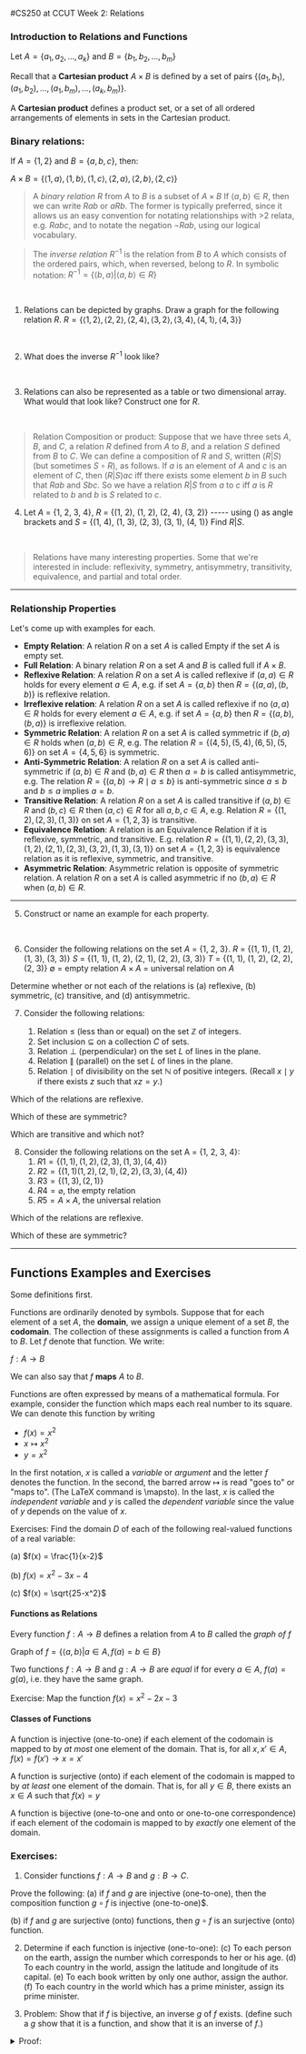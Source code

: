 #CS250 at CCUT Week 2: Relations

### Introduction to Relations and Functions

Let $A = \{a_1, a_2, ..., a_k\}$ and $B = \{b_1, b_2, ..., b_m\}$

Recall that a **Cartesian product** $A \times B$ is defined by a set of pairs $\{(a_1, b_1), (a_1, b_2), ..., (a_1, b_m), ..., (a_k, b_m)\}$.

A **Cartesian product** defines a product set, or a set of all ordered arrangements of elements in sets in the Cartesian product.

### Binary relations:

If $A = \{1, 2\}$ and $B = \{a, b, c\}$, then:

$A \times B = \{\langle 1, a \rangle, \langle 1, b \rangle, \langle 1, c \rangle, \langle 2, a \rangle, \langle 2, b \rangle, \langle 2, c \rangle\}$
<br>

>A *binary relation* $R$ from $A$ to $B$ is a subset of $A \times B$
If $\langle a, b \rangle \in R$, then we can write $Rab$ or $aRb$.
The former is typically preferred, since it allows us an easy convention for notating relationships with >2 relata, e.g. $Rabc$, and to notate the negation $\neg Rab$, using our logical vocabulary.

>The *inverse relation* $R^{-1}$ is the relation from $B$ to $A$ which consists of the ordered pairs, which, when reversed, belong to $R$. In symbolic notation: $R^{-1} = \{\langle b, a \rangle | \langle a, b \rangle \in R\}$

<br>

1. Relations can be depicted by graphs. Draw a graph for the following relation $R$.
$R = \{\langle 1, 2 \rangle, \langle 2, 2 \rangle, \langle 2, 4 \rangle, \langle 3, 2 \rangle, \langle 3, 4 \rangle, \langle 4, 1\rangle, \langle 4, 3 \rangle \}$
<!-- -->
<br>

2. What does the inverse $R^{-1}$ look like?
<!-- -->
<br>

3. Relations can also be represented as a table or two dimensional array. What would that look like? Construct one for $R$.
<!---- --->
<br>

>Relation Composition or product:
Suppose that we have three sets $A$, $B$, and $C$, a relation $R$ defined from $A$ to $B$, and a relation $S$ defined from $B$ to $C$. We can define a composition of $R$ and $S$, written $(R | S)$ (but sometimes $S \circ R$), as follows. If $a$ is an element of $A$ and $c$ is an element of $C$, then $(R | S)ac$ iff there exists some element $b$ in $B$ such that $Rab$ and $Sbc$. So we have a relation $R|S$ from $a$ to $c$ iff $a$ is $R$ related to $b$ and $b$ is $S$ related to $c$.

4. Let $A$ = {1, 2, 3, 4}, $R$ = {(1, 2), (1, 2), (2, 4), (3, 2)}  ----- using () as angle brackets
and $S$ = {(1, 4), (1, 3), (2, 3), (3, 1), (4, 1)}
Find $R|S$.

<!--- $S \circ R$ = {(1, 3), (1, 4), (1, 1), (2, 1), (3, 3)} -->
<br>

>Relations have many interesting properties. Some that we're interested in include: reflexivity, symmetry, antisymmetry, transitivity, equivalence, and partial and total order.

-------

### Relationship Properties

Let's come up with examples for each.

* **Empty Relation**: A relation $R$ on a set $A$ is called Empty if the set $A$ is empty set.
* **Full Relation**: A binary relation $R$ on a set $A$ and $B$ is called full if $A \times B$.
* **Reflexive Relation**: A relation $R$ on a set $A$ is called reflexive if $(a, a) \in R$ holds for every element $a \in A$, e.g. if set $A = \{a, b\}$ then $R = \{(a, a), (b, b)\}$ is reflexive relation.
* **Irreflexive relation**: A relation $R$ on a set $A$ is called reflexive if no $(a, a) \in R$ holds for every element $a \in A$, e.g. if set $A = \{a, b\}$ then $R = \{(a, b), (b, a)\}$ is irreflexive relation.
* **Symmetric Relation**: A relation $R$ on a set $A$ is called symmetric if $(b, a) \in R$ holds when $(a, b) \in R$, e.g. The relation $R=\{(4, 5), (5, 4), (6, 5), (5, 6)\}$ on set $A=\{4, 5, 6\}$ is symmetric.
* **Anti-Symmetric Relation**: A relation $R$ on a set $A$ is called anti-symmetric if $(a, b) \in R$ and $(b, a) \in R$ then $a = b$ is called antisymmetric, e.g. The relation $R = \{(a, b) \rightarrow R \mid a \leq b\}$ is anti-symmetric since $a \leq b$ and $b \leq a$ implies $a = b$.
* **Transitive Relation**: A relation $R$ on a set $A$ is called transitive if $(a, b) \in R$ and $(b, c) \in R$ then $(a, c) \in R$ for all $a, b, c \in A$, e.g. Relation $R=\{(1, 2), (2, 3), (1, 3)\}$ on set $A=\{1, 2, 3\}$ is transitive.
* **Equivalence Relation**: A relation is an Equivalence Relation if it is reflexive, symmetric, and transitive. E.g. relation $R=\{(1, 1), (2, 2), (3, 3), (1, 2), (2, 1), (2, 3), (3, 2), (1, 3), (3, 1)\}$ on set $A=\{1, 2, 3\}$ is equivalence relation as it is reflexive, symmetric, and transitive.
* **Asymmetric Relation**: Asymmetric relation is opposite of symmetric relation. A relation $R$ on a set $A$ is called asymmetric if no $(b, a) \in R$ when $(a,b) \in R$.
-----

5. Construct or name an example for each property.
<br>

6. Consider the following relations on the set $A$ = {1, 2, 3}.
$R$ = {(1, 1), (1, 2), (1, 3), (3, 3)}
$S$ = {(1, 1), (1, 2), (2, 1), (2, 2), (3, 3)}
$T$ = {(1, 1), (1, 2), (2, 2), (2, 3)}
$\emptyset$ = empty relation
$A \times A$ = universal relation on $A$

Determine whether or not each of the relations is (a) reflexive, (b) symmetric, (c) transitive, and (d) antisymmetric.

7. Consider the following relations:

	1. Relation $\leq$ (less than or equal) on the set $\mathbb{Z}$ of integers.
	1. Set inclusion $\subseteq$ on a collection $C$ of sets.
	1. Relation $\perp$ (perpendicular) on the set $L$ of lines in the plane.
	1. Relation $\parallel$ (parallel) on the set $L$ of lines in the plane.
	1. Relation $\mid$ of divisibility on the set $\mathbb{N}$ of positive integers. (Recall $x \mid y$ if there exists $z$ such that $xz = y$.)


Which of the relations are reflexive.

Which of these are symmetric?

Which are transitive and which not?

8. Consider the following relations on the set A = {1, 2, 3, 4}:
	1. $R1 = \{(1, 1), (1, 2), (2, 3), (1, 3), (4, 4)\}$
	1. $R2 = \{(1, 1)(1, 2), (2, 1), (2, 2), (3, 3), (4, 4)\}$
	1. $R3 = \{(1, 3), (2, 1)\}$
	1. $R4 = \varnothing$, the empty relation
	1. $R5 = A \times A$, the universal relation

Which of the relations are reflexive.

Which of these are symmetric?

-------
## Functions Examples and Exercises

Some definitions first.

Functions are ordinarily denoted by symbols. Suppose that for each element of a set $A$, the **domain**, we assign a unique element of a set $B$, the **codomain**. The collection of these assignments is called a function from $A$ to $B$. Let $f$ denote that function. We write:

$f: A \to B$

We can also say that $f$ **maps** $A$ to $B$.

Functions are often expressed by means of a mathematical formula. For example, consider the function which maps each real number to its square. We can denote this function by writing

* $f(x) = x^2$
* $x \mapsto x^2$
* $y = x^2$

In the first notation, $x$ is called a *variable* or *argument* and the letter $f$ denotes the function.
In the second, the barred arrow $\mapsto$ is read "goes to" or "maps to". (The LaTeX command is \mapsto).
In the last, $x$ is called the *independent variable* and $y$ is called the *dependent variable* since the value of $y$ depends on the value of $x$.

Exercises:
Find the domain $D$ of each of the following real-valued functions of a real variable:

(a) $f(x) = \frac{1}{x-2}$
<!--- f is not defined for x-2=0, so D = {Reals \ 2} -->

(b) $f(x) = x^2 - 3x - 4$
<!--- f is defined for every real number, so D = {R}  --->

(c) $f(x) = \sqrt{25-x^2}$
<!--- f is not defined when 25-x^2 is negative, so D = [-5, 5] = {x | -5 <= x <= 5}  ---->


#### Functions as Relations
Every function $f: A \to B$ defines a relation from $A$ to $B$ called the *graph of $f$*

Graph of $f = \{\langle a, b \rangle | a \in A,f(a) = b \in B\}$

Two functions $f: A \to B$ and $g: A \to B$ are *equal* if for every $a \in A$, $f(a) = g(a)$, i.e. they have the same graph.

Exercise: Map the function $f(x) = x^2 - 2x - 3$

#### Classes of Functions
A function is injective (one-to-one) if each element of the codomain is mapped to by *at most* one element of the domain.
That is, for all $x, x' \in A$, $f(x) = f(x') \to x = x'$

A function is surjective (onto) if each element of the codomain is mapped to by *at least* one element of the domain.
That is, for all $y \in B$, there exists an $x \in A$ such that $f(x) = y$

A function is bijective (one-to-one and onto or one-to-one correspondence) if each element of the codomain is mapped to by *exactly* one element of the domain.

### Exercises:
1. Consider functions $f: A \to B$ and $g: B \to C$.

Prove the following:
(a) if $f$ and $g$ are injective (one-to-one), then the composition function $g \circ f$ is injective (one-to-one)$.

<!---  Suppose $(g \circ f)(x) = (g \circ f)(y), then $g(f(x)) = g(f(y)). So $f(x) = f(y)$ because g is injective. Further, x = y since $f$ is injective. Thus, $g \circ f$ is injective. --->

(b) if $f$ and $g$ are surjective (onto) functions, then $g \circ f$ is an surjective (onto) function.
<!---  Let $c$ be an arbitrary element of $C$. Since $g$ is surjective, there exists a $b \in B$ such that $g(b) = c$. Since $f$ is surjective, there exists an $a \in A$ such that $f(a) = b$. But also $(g \circ f)(a) = g(f(a)) = g(b) = c$. Hence, each $c \in C$ is the mapping of some element $a \in A$. Therefore, $g \circ f$ is a surjective function.  -->

2. Determine if each function is injective (one-to-one):
(c) To each person on the earth, assign the number which corresponds to her or his age.
(d) To each country in the world, assign the latitude and longitude of its capital.
(e) To each book written by only one author, assign the author.
(f) To each country in the world which has a prime minister, assign its prime minister.
 <!-- no, yes, no, yes -->



3. Problem: Show that if $f$ is bijective, an inverse $g$ of $f$ exists. (define such a $g$ show that it is a function, and show that it is an inverse of $f$.)

<details><summary>Proof:</summary>

 Let $f: A \to B$ be bijective. We'll define a function $g: A \to B$ = $f^{-1}$ as follows. Let $b \in B$. since $f$ is surjective, there exists $a \in A$ such that $f(a) = b$. Let $g(b) = a$. Since $f$ is injective, this $a$ is unique, so $g$ is a well-defined function.

 Next, we show that $g$ is the inverse of $f$. First, we show that $g \circ f = id_A$.
 First, let $a \in A$. Let $b = f(a)$. Then by definition $g(b) = a$. then $g \circ f(a) = g(f(a)) = g(b) = a$.
 Second, show that $f \circ g = id_B$. Let $b \in B$ and $f^{-1}(b) = g(b) = a$. By definition, $f(a) = b$. It follows that $f \circ g(b) = f(g(b)) = f(a) = b$.
 </details>

